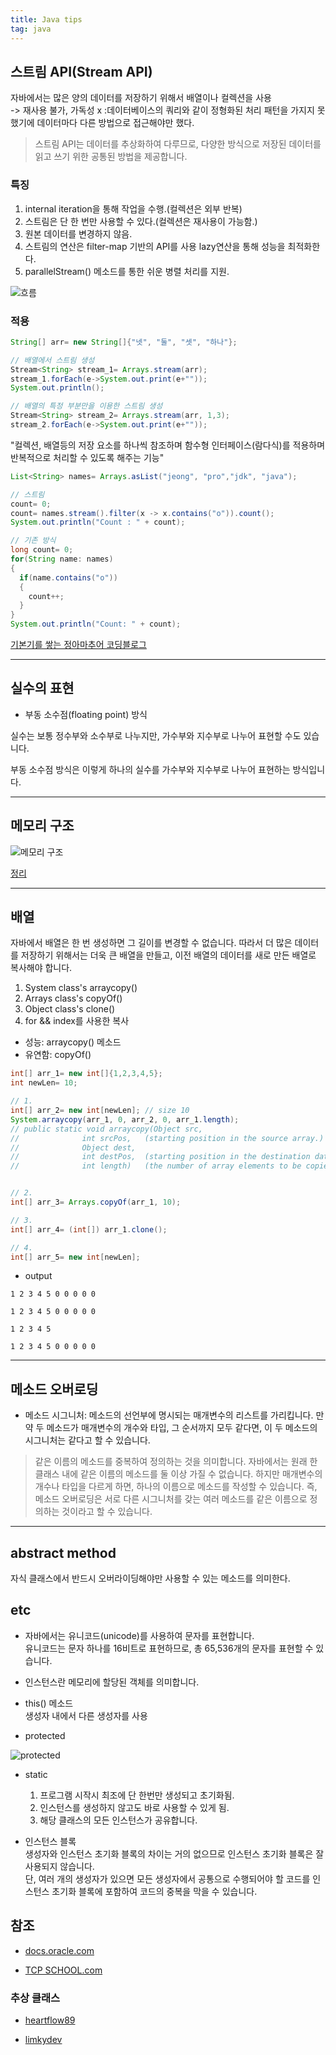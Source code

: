```yaml
---
title: Java tips
tag: java
---  
```


## 스트림 API(Stream API)  
자바에서는 많은 양의 데이터를 저장하기 위해서 배열이나 컬렉션을 사용  
-> 재사용 불가, 가독성 x :데이터베이스의 쿼리와 같이 정형화된 처리 패턴을 가지지 못했기에 데이터마다 다른 방법으로 접근해야만 했다.  

> 스트림 API는 데이터를 추상화하여 다루므로, 다양한 방식으로 저장된 데이터를 읽고 쓰기 위한 공통된 방법을 제공합니다.

### 특징  

1. internal iteration을 통해 작업을 수행.(컬렉션은 외부 반복)  
2. 스트림은 단 한 번만 사용할 수 있다.(컬렉션은 재사용이 가능함.)  
3. 원본 데이터를 변경하지 않음.  
4. 스트림의 연산은 filter-map 기반의 API를 사용 lazy연산을 통해 성능을 최적화한다.  
5. parallelStream() 메소드를 통한 쉬운 병렬 처리를 지원.  
  
![흐름](http://www.tcpschool.com/java/java_stream_concept)  


### 적용  

```java  
String[] arr= new String[]{"넷", "둘", "셋", "하나"};

// 배열에서 스트림 생성
Stream<String> stream_1= Arrays.stream(arr);
stream_1.forEach(e->System.out.print(e+""));
System.out.println();

// 배열의 특정 부분만을 이용한 스트림 생성
Stream<String> stream_2= Arrays.stream(arr, 1,3);
stream_2.forEach(e->System.out.print(e+""));
```  

"컬렉션, 배열등의 저장 요소를 하나씩 참조하며 함수형 인터페이스(람다식)를 적용하며 반복적으로 처리할 수 있도록 해주는 기능"  

```java  
List<String> names= Arrays.asList("jeong", "pro","jdk", "java");

// 스트림
count= 0;
count= names.stream().filter(x -> x.contains("o")).count();
System.out.println("Count : " + count);

// 기존 방식
long count= 0;
for(String name: names)
{
  if(name.contains("o"))
  {
    count++;
  }
}
System.out.println("Count: " + count);
```  

[기본기를 쌓는 정아마추어 코딩블로그](https://jeong-pro.tistory.com/165)


---

## 실수의 표현  

- 부동 소수점(floating point) 방식

실수는 보통 정수부와 소수부로 나누지만, 가수부와 지수부로 나누어 표현할 수도 있습니다.

부동 소수점 방식은 이렇게 하나의 실수를 가수부와 지수부로 나누어 표현하는 방식입니다.  

---  

## 메모리 구조  

![메모리 구조](http://www.tcpschool.com/lectures/img_java_memory_structure.png)  

[정리](http://www.tcpschool.com/java/java_array_memory)  

---  

## 배열  

자바에서 배열은 한 번 생성하면 그 길이를 변경할 수 없습니다. 따라서 더 많은 데이터를 저장하기 위해서는 더욱 큰 배열을 만들고, 이전 배열의 데이터를 새로 만든 배열로 복사해야 합니다.  

1. System class's arraycopy()  
2. Arrays class's copyOf()  
3. Object class's clone()  
4. for && index를 사용한 복사  

- 성능: arraycopy() 메소드  
- 유연함: copyOf()  


```java  
int[] arr_1= new int[]{1,2,3,4,5};
int newLen= 10;

// 1. 
int[] arr_2= new int[newLen]; // size 10
System.arraycopy(arr_1, 0, arr_2, 0, arr_1.length);
// public static void arraycopy(Object src,
//              int srcPos,   (starting position in the source array.)
//              Object dest,
//              int destPos,  (starting position in the destination data.)
//              int length)   (the number of array elements to be copied.)


// 2.
int[] arr_3= Arrays.copyOf(arr_1, 10);

// 3. 
int[] arr_4= (int[]) arr_1.clone();

// 4. 
int[] arr_5= new int[newLen];
```

- output  

```
1 2 3 4 5 0 0 0 0 0 

1 2 3 4 5 0 0 0 0 0 

1 2 3 4 5 

1 2 3 4 5 0 0 0 0 0 
```

---  

## 메소드 오버로딩  

- 메소드 시그니처: 메소드의 선언부에 명시되는 매개변수의 리스트를 가리킵니다. 만약 두 메소드가 매개변수의 개수와 타입, 그 순서까지 모두 같다면, 이 두 메소드의 시그니처는 같다고 할 수 있습니다.  

> 같은 이름의 메소드를 중복하여 정의하는 것을 의미합니다. 
> 자바에서는 원래 한 클래스 내에 같은 이름의 메소드를 둘 이상 가질 수 없습니다.
> 하지만 매개변수의 개수나 타입을 다르게 하면, 하나의 이름으로 메소드를 작성할 수 있습니다.
> 즉, 메소드 오버로딩은 서로 다른 시그니처를 갖는 여러 메소드를 같은 이름으로 정의하는 것이라고 할 수 있습니다.  

---  

## abstract method  

자식 클래스에서 반드시 오버라이딩해야만 사용할 수 있는 메소드를 의미한다.  





## etc

- 자바에서는 유니코드(unicode)를 사용하여 문자를 표현합니다.  
  유니코드는 문자 하나를 16비트로 표현하므로, 총 65,536개의 문자를 표현할 수 있습니다.  

- 인스턴스란 메모리에 할당된 객체를 의미합니다.  

- this() 메소드  
  생성자 내에서 다른 생성자를 사용  

- protected  

![protected](http://www.tcpschool.com/lectures/img_java_access_protected.png)  


- static  
  1. 프로그램 시작시 최조에 단 한번만 생성되고 초기화됨.  
  2. 인스턴스를 생성하지 않고도 바로 사용할 수 있게 됨.  
  3. 해당 클래스의 모든 인스턴스가 공유합니다.  

- 인스턴스 블록  
  생성자와 인스턴스 초기화 블록의 차이는 거의 없으므로 인스턴스 초기화 블록은 잘 사용되지 않습니다.  
  단, 여러 개의 생성자가 있으면 모든 생성자에서 공통으로 수행되어야 할 코드를 인스턴스 초기화 블록에 포함하여 코드의 중복을 막을 수 있습니다.  





## 참조  

- [docs.oracle.com](https://docs.oracle.com/javase/7/docs/api/java/lang/System.html)  

- [TCP SCHOOL.com](http://www.tcpschool.com/java/intro)

### 추상 클래스  
- [heartflow89](https://m.blog.naver.com/heartflow89/220963055326)  

- [limkydev](https://limkydev.tistory.com/188)  
